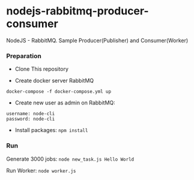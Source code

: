 # nodejs-rabbitmq-producer-consumer

NodeJS - RabbitMQ. Sample Producer(Publisher) and Consumer(Worker)


### Preparation

- Clone This repository

- Create docker server RabbitMQ
```
docker-compose -f docker-compose.yml up
```

- Create new user as admin on RabbitMQ:
```
username: node-cli
password: node-cli
```

- Install packages: 
`npm install`

### Run

Generate 3000 jobs: `node new_task.js Hello World`

Run Worker: `node worker.js`

